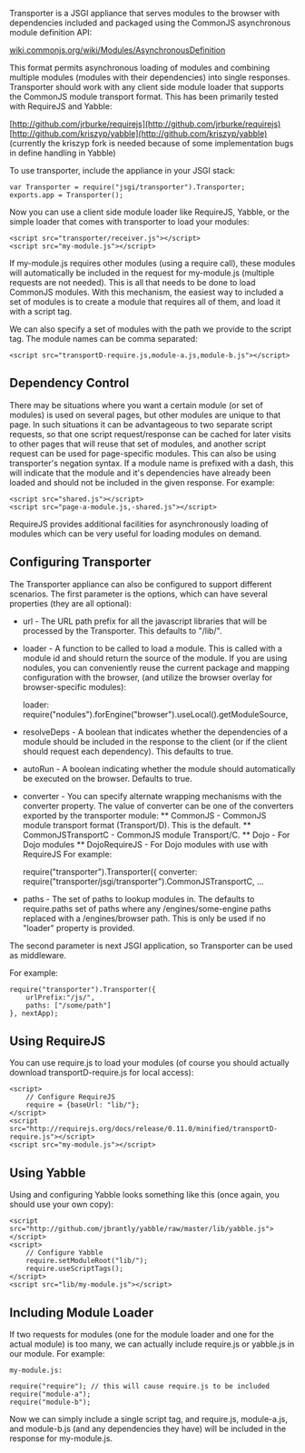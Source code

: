 Transporter is a JSGI appliance that serves modules to the browser with dependencies 
included and packaged using the CommonJS asynchronous module definition API:

[wiki.commonjs.org/wiki/Modules/AsynchronousDefinition](wiki.commonjs.org/wiki/Modules/AsynchronousDefinition)

This format permits asynchronous loading of modules and combining multiple modules 
(modules with their dependencies) into single responses. Transporter should work
with any client side module loader that supports the CommonJS module transport
format. This has been primarily tested with RequireJS and Yabble:   

[http://github.com/jrburke/requirejs](http://github.com/jrburke/requirejs)
[http://github.com/kriszyp/yabble](http://github.com/kriszyp/yabble) (currently the kriszyp fork is needed because of some implementation bugs in define handling in Yabble)

To use transporter, include the appliance in your JSGI stack:

    var Transporter = require("jsgi/transporter").Transporter;
    exports.app = Transporter();

Now you can use a client side module loader like RequireJS, Yabble, or the simple loader
that comes with transporter to load your modules:

    <script src="transporter/receiver.js"></script>
    <script src="my-module.js"></script>

If my-module.js requires other modules (using a require call), these modules will
automatically be included in the request for my-module.js (multiple requests are not
needed). This is all that needs to be done to load CommonJS modules. With this
mechanism, the easiest way to included a set of modules is to create a module that
requires all of them, and load it with a script tag.
    
We can also specify a set of modules with the path we provide to the script tag. The
module names can be comma separated:

    <script src="transportD-require.js,module-a.js,module-b.js"></script>

Dependency Control
------------------

There may be situations where you want a certain module (or set of modules) is used
on several pages, but other modules are unique to that page. In such situations it can
be advantageous to two separate script requests, so that one script request/response can be 
cached for later visits to other pages that will reuse that set of modules, and another 
script request can be used for page-specific modules. This can also be using transporter's
negation syntax. If a module name is prefixed with a dash, this will indicate that the
module and it's dependencies have already been loaded and should not be included
in the given response. For example: 

    <script src="shared.js"></script>
    <script src="page-a-module.js,-shared.js"></script>
    
RequireJS provides additional facilities for asynchronously loading of modules 
which can be very useful for loading modules on demand. 

Configuring Transporter
----------------------

The Transporter appliance can also be configured to support different scenarios. 
The first parameter is the options, which can have several properties (they are all optional):

* url - The URL path prefix for all the javascript libraries that will be processed by the Transporter. This defaults to "/lib/".
* loader - A function to be called to load a module. This is called with a module id and 
should return the source of the module. If you are using nodules, you can
conveniently reuse the current package and mapping configuration with the browser,
(and utilize the browser overlay for browser-specific modules):

    loader: require("nodules").forEngine("browser").useLocal().getModuleSource,
    
* resolveDeps - A boolean that indicates whether the dependencies of a module should be included
in the response to the client (or if the client should request each dependency). This defaults
to true.
* autoRun - A boolean indicating whether the module should automatically be executed
on the browser. Defaults to true.
* converter - You can specify alternate wrapping mechanisms with the converter
property. The value of converter can be one of the converters exported by the 
transporter module:
** CommonJS - CommonJS module transport format (Transport/D). This is the default.
** CommonJSTransportC - CommonJS module Transport/C.
** Dojo - For Dojo modules
** DojoRequireJS - For Dojo modules with use with RequireJS
For example:

    require("transporter").Transporter({
        converter: require("transporter/jsgi/transporter").CommonJSTransportC,
        ...
    
* paths - The set of paths to lookup modules in. The defaults to require.paths set of 
paths where any /engines/some-engine paths replaced with a /engines/browser path.
This is only be used if no "loader" property is provided. 

The second parameter is next JSGI application, so Transporter can be used as middleware.

For example:

    require("transporter").Transporter({
        urlPrefix:"/js/", 
        paths: ["/some/path"]
    }, nextApp);
    
Using RequireJS
----------------

You can use require.js to load your modules (of 
course you should actually download transportD-require.js for local access):

    <script>
        // Configure RequireJS
        require = {baseUrl: "lib/"};
    </script>
    <script src="http://requirejs.org/docs/release/0.11.0/minified/transportD-require.js"></script>
    <script src="my-module.js"></script>

Using Yabble
------------

Using and configuring Yabble looks something like this (once again, you should use your
own copy):

    <script src="http://github.com/jbrantly/yabble/raw/master/lib/yabble.js"></script>
    <script>
        // Configure Yabble
        require.setModuleRoot("lib/");
        require.useScriptTags();
    </script>
    <script src="lib/my-module.js"></script>

Including Module Loader
-----------------------

If two requests for modules (one for the module loader and one for the actual module) 
is too many, we can actually include require.js or yabble.js in our module. For example:

    my-module.js:
    
    require("require"); // this will cause require.js to be included
    require("module-a");
    require("module-b");
    
Now we can simply include a single script tag, and require.js, module-a.js, and 
module-b.js (and any dependencies they have) will be included in the response for
my-module.js.


